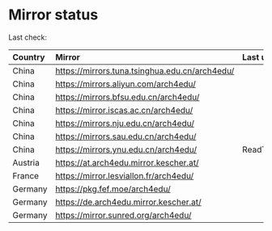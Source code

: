 <script src="./time.js"></script>
# Mirror status
Last check: <script type="text/javascript">localize(1693981337.1896164);</script>

|Country|Mirror|Last update|
|:------|:-----|:----------|
|China|https://mirrors.tuna.tsinghua.edu.cn/arch4edu/|<script type="text/javascript">localize(1693938657);</script>|
|China|https://mirrors.aliyun.com/arch4edu/|<script type="text/javascript">localize(1693895692);</script>|
|China|https://mirrors.bfsu.edu.cn/arch4edu/|<script type="text/javascript">localize(1693938657);</script>|
|China|https://mirror.iscas.ac.cn/arch4edu/|<script type="text/javascript">localize(1693938657);</script>|
|China|https://mirrors.nju.edu.cn/arch4edu/|<script type="text/javascript">localize(1693938657);</script>|
|China|https://mirrors.sau.edu.cn/arch4edu/|<script type="text/javascript">localize(1693938657);</script>|
|China|https://mirrors.ynu.edu.cn/arch4edu/|ReadTimeout|
|Austria|https://at.arch4edu.mirror.kescher.at/|<script type="text/javascript">localize(1693938657);</script>|
|France|https://mirror.lesviallon.fr/arch4edu/|<script type="text/javascript">localize(1693938657);</script>|
|Germany|https://pkg.fef.moe/arch4edu/|<script type="text/javascript">localize(1693938657);</script>|
|Germany|https://de.arch4edu.mirror.kescher.at/|<script type="text/javascript">localize(1693938657);</script>|
|Germany|https://mirror.sunred.org/arch4edu/|<script type="text/javascript">localize(1693938657);</script>|

<script src="./tablefilter/tablefilter.js"></script>
<script src="./table.js"></script>
